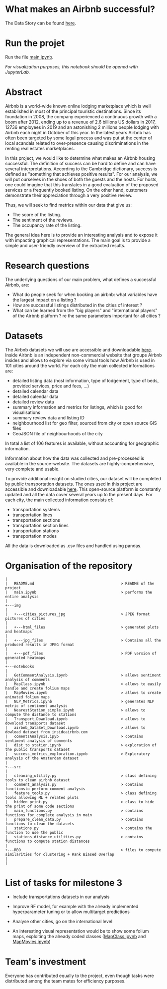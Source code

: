 # What makes an Airbnb successful?

The Data Story can be found [here](https://vonalven.github.io).

# Run the projet

Run the file [main.ipynb](https://github.com/vonalven/airbnb_ada_project/blob/master/main.ipynb). 
    
*For visualization purposes, this notebook should be opened with JupyterLab.*


# Abstract
Airbnb is a world-wide known online lodging marketplace which is well established in most of the principal touristic destinations. Since its foundation in 2008, the company experienced a continuous growth with a boom after 2012, ending up to a revenue of 2.6 billions US dollars in 2017, 12736 employees in 2019 and an astonishing 2 millions people lodging with Airbnb each night in October of this year. In the latest years Airbnb has often been targeted by some legal process and was put at the center of local scandals related to over-presence causing discriminations in the renting real estates marketplaces. 

In this project, we would like to determine what makes an Airbnb housing successful. The definition of success can be hard to define and can have several interpretations. According to the Cambridge dictionary, success is defined as "something that achieves positive results". For our analysis, we will put ourselves in the shoes of both the guests and the hosts. For hosts, one could imagine that this translates in a good evaluation of the proposed services or a frequently booked listing. On the other hand, customers demonstrate their appreciation through a very positive review. 

Thus, we will seek to find metrics within our data that give us: 

* The score of the listing.
* The sentiment of the reviews.
* The occupancy rate of the listing.

The general idea here is to provide an interesting analysis and to expose it with impacting graphical representations. The main goal is to provide a simple and user-friendly overview of the extracted results. 

# Research questions

The underlying questions of our main problem, what defines a successful Airbnb, are:
* What do people seek for when booking an airbnb: what variables have the largest impact on a listing ?
* How are successful listings distributed in the cities of interest ?
* What can be learned from the "big players" and "international players" of the Airbnb platform ? re the same parameters important for all cities ?

# Datasets

The Airbnb datasets we will use are accessible and downloadable [here](http://insideairbnb.com/index.html). Inside Airbnb is an independent non-commercial website that groups Airbnb insides and allows to explore via some virtual tools how Airbnb is used in 101 cities around the world. 
For each city the main collected informations are:
* detailed listing data
(host information, type of lodgement, type of beds, provided services, price and fees, ...)
* detailed calendar data
* detailed calendar data
* detailed review data
* summary information and metrics for listings, which is good for visualisations
* summary review data and listing ID
* neighbourhood list for geo filter, sourced from city or open source GIS files
* GeoJSON file of neighbourhoods of the city

In total a list of 106 features is available, without accounting for geographic information. 

Information about how the data was collected and pre-processed is available in the source-website. The datasets are highly-comprehensive, very complete and usable.

To provide additional insight on studied cities, our dataset will be completed by public transportation datasets. The ones used in this project are accessible and downloadable [here](https://www.citylines.co/data). This open-source platform is constantly updated and all the data cover several years up to the present days. 
For each city, the main collected information consists of:
* transportation systems
* transportation lines
* transportation sections
* transportation section lines
* transportation stations
* transportation modes

All the data is downloaded as .csv files and handled using pandas.


# Organisation of the repository

```
|
|   README.md                                       > README of the project  
|   main.ipynb                                      > performs the entire analysis
|   
+---img
|
|   +---cities_pictures_jpg                         > JPEG format pictures of cities 			                              
|  
|   +---html_files                                  > generated plots and heatmaps 
|
|   +---jpg_files                                   > Contains all the produced results in JPEG format
|
|   +---pdf_files                                   > PDF version of generated heatmaps 
|
+---notebooks
|
|   GetCommentAnalysis.ipynb                        > allows sentiment analysis of comments
|   MapClass.ipynb                                  > allows to easily handle and create folium maps
|   MapMovies.ipynb                                 > allows to create animated folium maps
|   NLP_Metrics.ipynb                               > generates NLP metric of sentiment analysis
|   NearestStation_simple.ipynb                     > allows to compute the distance to stations
|   Transport_Download.ipynb                        > allows to download transports dataset
|   airbnb_DataSet_Download.ipynb                   > allows to dowload dataset from insideairbnb.com
|   comentsAnalysis.ipyb                            > contains sentiment analysis of comments
|   dist_to_station.ipynb                           > exploration of the public transports dataset
|   success_metrics_exploration.ipynb               > Exploratory analysis of the Amsterdam dataset
|
+---src
|
|   cleaning_utility.py                             > class defining tools to clean airbnb dataset
|   comment_analysis.py                             > contains functionsto perform comment analysis
|   feature_tools.py                                > class defining tools allowing ML + related plots 
|   hidden_print.py                                 > class to hide the print of some code sections
|   main_functions.py                               > contains functions for complete analysis in main
|   prepare_clean_data.py                           > contains functions to clean the datasets
|   stations.py                                     > contains the function to use the public 
|   stations_distance_utilities.py                  > contains functions to compute station distances
|   
+---RBO                                             > files to compute similarities for clustering + Rank Biased Overlap                            
|
|
```  

# List of tasks for milestone 3

* Include transportations datasets in our analysis

* Improve RF model, for example with the already implemented hyperparameter tuning or to allow multitarget predictions

* Analyse other cities, go on the international level

* An interesting visual representation would be to show some folium maps, exploiting the already coded classes ([MapClass.ipynb](https://github.com/vonalven/airbnb_ada_project/blob/master/notebooks/MapClass.ipynb) and [MapMovies.ipynb](https://github.com/vonalven/airbnb_ada_project/blob/master/notebooks/MapMovies.ipynb)) 

# Team's investment

Everyone has contributed equally to the project, even though tasks were distributed among the team mates for efficiency purposes. 

